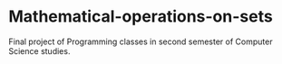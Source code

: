 # Mathematical-operations-on-sets
Final project of Programming classes in second semester of Computer Science studies.
